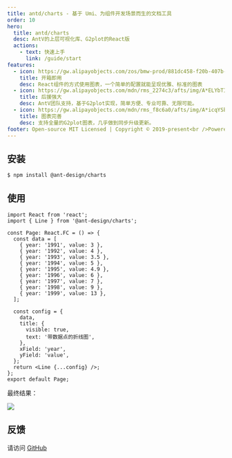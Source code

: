 ```yaml
---
title: antd/charts - 基于 Umi、为组件开发场景而生的文档工具
order: 10
hero:
  title: antd/charts
  desc: AntV的上层可视化库、G2plot的React版
  actions:
    - text: 快速上手
      link: /guide/start
features:
  - icon: https://gw.alipayobjects.com/zos/bmw-prod/881dc458-f20b-407b-947a-95104b5ec82b/k79dm8ih_w144_h144.png
    title: 开箱即用
    desc: React组件的方式使用图表，一个简单的配置就能呈现优雅、标准的图表
  - icon: https://gw.alipayobjects.com/mdn/rms_2274c3/afts/img/A*ELYbTIVCgPoAAAAAAAAAAABkARQnAQ
    title: 后援强大
    desc: AntV团队支持，基于G2plot实现，简单方便、专业可靠、无限可能。
  - icon: https://gw.alipayobjects.com/mdn/rms_f8c6a0/afts/img/A*icqYSbEiNxIAAAAAAAAAAABkARQnAQ
    title: 图表完善
    desc: 支持全量的G2plot图表，几乎做到同步升级更新。
footer: Open-source MIT Licensed | Copyright © 2019-present<br />Powered by self
---
```


## 安装

```bash
$ npm install @ant-design/charts
```

## 使用

```tsx | pure
import React from 'react';
import { Line } from '@ant-design/charts';

const Page: React.FC = () => {
  const data = [
    { year: '1991', value: 3 },
    { year: '1992', value: 4 },
    { year: '1993', value: 3.5 },
    { year: '1994', value: 5 },
    { year: '1995', value: 4.9 },
    { year: '1996', value: 6 },
    { year: '1997', value: 7 },
    { year: '1998', value: 9 },
    { year: '1999', value: 13 },
  ];

  const config = {
    data,
    title: {
      visible: true,
      text: '带数据点的折线图',
    },
    xField: 'year',
    yField: 'value',
  };
  return <Line {...config} />;
};
export default Page;
```

最终结果：

<img src="https://gw.alipayobjects.com/zos/antfincdn/8hy4uv7YyD/60155b1e-41b0-4e02-8ce1-8c7044792ce8.png" >

## 反馈

请访问 [GitHub](https://github.com/ant-design/ant-design-charts)
